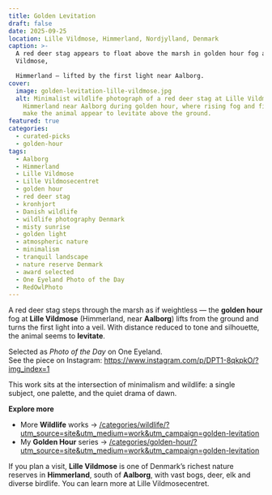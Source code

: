 ```yaml
---
title: Golden Levitation
draft: false
date: 2025-09-25
location: Lille Vildmose, Himmerland, Nordjylland, Denmark
caption: >-
  A red deer stag appears to float above the marsh in golden hour fog at Lille
  Vildmose,

  Himmerland — lifted by the first light near Aalborg.
cover:
  image: golden-levitation-lille-vildmose.jpg
  alt: Minimalist wildlife photograph of a red deer stag at Lille Vildmose in
    Himmerland near Aalborg during golden hour, where rising fog and first light
    make the animal appear to levitate above the ground.
featured: true
categories:
  - curated-picks
  - golden-hour
tags:
  - Aalborg
  - Himmerland
  - Lille Vildmose
  - Lille Vildmosecentret
  - golden hour
  - red deer stag
  - kronhjort
  - Danish wildlife
  - wildlife photography Denmark
  - misty sunrise
  - golden light
  - atmospheric nature
  - minimalism
  - tranquil landscape
  - nature reserve Denmark
  - award selected
  - One Eyeland Photo of the Day
  - RedOwlPhoto
---
```

A red deer stag steps through the marsh as if weightless — the **golden hour** fog at **Lille Vildmose** (Himmerland, near **Aalborg**) lifts from the ground and turns the first light into a veil. With distance reduced to tone and silhouette, the animal seems to **levitate**.

Selected as *Photo of the Day* on One Eyeland.  
See the piece on Instagram: https://www.instagram.com/p/DPT1-8qkpkO/?img_index=1

This work sits at the intersection of minimalism and wildlife: a single subject, one palette, and the quiet drama of dawn.

**Explore more**  
- More **Wildlife** works → [/categories/wildlife/?utm_source=site&utm_medium=work&utm_campaign=golden-levitation](/categories/wildlife/?utm_source=site&utm_medium=work&utm_campaign=golden-levitation)  
- My **Golden Hour** series → [/categories/golden-hour/?utm_source=site&utm_medium=work&utm_campaign=golden-levitation](/categories/golden-hour/?utm_source=site&utm_medium=work&utm_campaign=golden-levitation)

If you plan a visit, **Lille Vildmose** is one of Denmark’s richest nature reserves in **Himmerland**, south of **Aalborg**, with vast bogs, deer, elk and diverse birdlife. You can learn more at Lille Vildmosecentret.

<!--more-->
